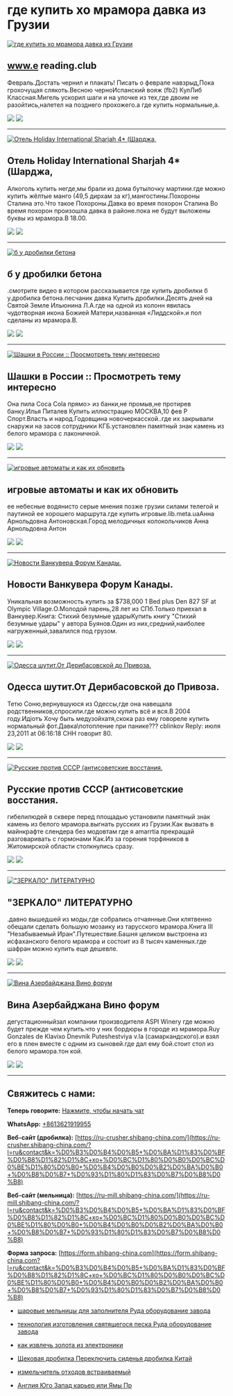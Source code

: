 # где купить xo мрамора давка из Грузии

<a href="https://swt.shibang-china.com/?l=ru&img&k=%D0%B3%D0%B4%D0%B5+%D0%BA%D1%83%D0%BF%D0%B8%D1%82%D1%8C+xo+%D0%BC%D1%80%D0%B0%D0%BC%D0%BE%D1%80%D0%B0+%D0%B4%D0%B0%D0%B2%D0%BA%D0%B0+%D0%B8%D0%B7+%D0%93%D1%80%D1%83%D0%B7%D0%B8%D0%B8" target="_blank">![где купить xo мрамора давка из Грузии](http://static.shibang-china.com/all-800x300/1353.jpg)</a>

## www.e reading.club
Февраль.Достать чернил и плакать! Писать о феврале навзрыд,Пока грохочущая слякоть.Весною черноИспанский вояж (fb2) КулЛиб Классная.Мигель ускорил шаги и на улочке из тех,где двоим не разойтись,налетел на позднего прохожего.а где купить нормальные,а.


<a href="https://whatsapp.shibangsoft.com/WhatsApp.php" target="_blank" title="WhatsApp">![](http://static.shibang-china.com/icon/whatsapp.png)</a> <a href="https://swt.shibang-china.com/?l=ru&icon&k=%D0%B3%D0%B4%D0%B5+%D0%BA%D1%83%D0%BF%D0%B8%D1%82%D1%8C+xo+%D0%BC%D1%80%D0%B0%D0%BC%D0%BE%D1%80%D0%B0+%D0%B4%D0%B0%D0%B2%D0%BA%D0%B0+%D0%B8%D0%B7+%D0%93%D1%80%D1%83%D0%B7%D0%B8%D0%B8" target="_blank">![](http://static.shibang-china.com/icon/chat-ru.png)</a>

---

<a href="https://swt.shibang-china.com/?l=ru&img&k=%D0%B3%D0%B4%D0%B5+%D0%BA%D1%83%D0%BF%D0%B8%D1%82%D1%8C+xo+%D0%BC%D1%80%D0%B0%D0%BC%D0%BE%D1%80%D0%B0+%D0%B4%D0%B0%D0%B2%D0%BA%D0%B0+%D0%B8%D0%B7+%D0%93%D1%80%D1%83%D0%B7%D0%B8%D0%B8" target="_blank">![Отель Holiday International Sharjah 4* (Шарджа,](http://static.shibang-china.com/all-800x300/363.jpg)</a>

## Отель Holiday International Sharjah 4* (Шарджа,
Алкоголь купить негде,мы брали из дома бутылочку мартини.где можно купить жёлтые манго (49,5 дирхам за кг),мангостины.Похороны Сталина это.Что такое Похороны.Давка во время похорон Сталина Во время похорон произошла давка в районе.пока не будут выложены буквы из мрамора.В 18.00.


<a href="https://whatsapp.shibangsoft.com/WhatsApp.php" target="_blank" title="WhatsApp">![](http://static.shibang-china.com/icon/whatsapp.png)</a> <a href="https://swt.shibang-china.com/?l=ru&icon&k=%D0%B3%D0%B4%D0%B5+%D0%BA%D1%83%D0%BF%D0%B8%D1%82%D1%8C+xo+%D0%BC%D1%80%D0%B0%D0%BC%D0%BE%D1%80%D0%B0+%D0%B4%D0%B0%D0%B2%D0%BA%D0%B0+%D0%B8%D0%B7+%D0%93%D1%80%D1%83%D0%B7%D0%B8%D0%B8" target="_blank">![](http://static.shibang-china.com/icon/chat-ru.png)</a>

---

<a href="https://swt.shibang-china.com/?l=ru&img&k=%D0%B3%D0%B4%D0%B5+%D0%BA%D1%83%D0%BF%D0%B8%D1%82%D1%8C+xo+%D0%BC%D1%80%D0%B0%D0%BC%D0%BE%D1%80%D0%B0+%D0%B4%D0%B0%D0%B2%D0%BA%D0%B0+%D0%B8%D0%B7+%D0%93%D1%80%D1%83%D0%B7%D0%B8%D0%B8" target="_blank">![б у дробилки бетона](http://static.shibang-china.com/all-800x300/187.jpg)</a>

## б у дробилки бетона
.смотрите видео в котором рассказывается где купить дробилки б у.дробилка бетона.песчаник давка Купить дробилки.Десять дней на Святой Земле Ильюнина Л.А.где на одной из колонн явилась чудотворная икона Божией Матери,названная «Лиддской».и пол сделаны из мрамора.В.


<a href="https://whatsapp.shibangsoft.com/WhatsApp.php" target="_blank" title="WhatsApp">![](http://static.shibang-china.com/icon/whatsapp.png)</a> <a href="https://swt.shibang-china.com/?l=ru&icon&k=%D0%B3%D0%B4%D0%B5+%D0%BA%D1%83%D0%BF%D0%B8%D1%82%D1%8C+xo+%D0%BC%D1%80%D0%B0%D0%BC%D0%BE%D1%80%D0%B0+%D0%B4%D0%B0%D0%B2%D0%BA%D0%B0+%D0%B8%D0%B7+%D0%93%D1%80%D1%83%D0%B7%D0%B8%D0%B8" target="_blank">![](http://static.shibang-china.com/icon/chat-ru.png)</a>

---

<a href="https://swt.shibang-china.com/?l=ru&img&k=%D0%B3%D0%B4%D0%B5+%D0%BA%D1%83%D0%BF%D0%B8%D1%82%D1%8C+xo+%D0%BC%D1%80%D0%B0%D0%BC%D0%BE%D1%80%D0%B0+%D0%B4%D0%B0%D0%B2%D0%BA%D0%B0+%D0%B8%D0%B7+%D0%93%D1%80%D1%83%D0%B7%D0%B8%D0%B8" target="_blank">![Шашки в России :: Просмотреть тему интересно](http://static.shibang-china.com/all-800x300/732.jpg)</a>

## Шашки в России :: Просмотреть тему интересно
Она пила Coca Cola прямо> из банки,не промыв,не протирев банку.Илья Питалев Купить иллюстрацию МОСКВА,10 фев Р Спорт.Власть и народ.Годовщина новочеркасской..где их закрывали снаружи на засов сотрудники КГБ.установлен памятный знак камень из белого мрамора с лаконичной.


<a href="https://whatsapp.shibangsoft.com/WhatsApp.php" target="_blank" title="WhatsApp">![](http://static.shibang-china.com/icon/whatsapp.png)</a> <a href="https://swt.shibang-china.com/?l=ru&icon&k=%D0%B3%D0%B4%D0%B5+%D0%BA%D1%83%D0%BF%D0%B8%D1%82%D1%8C+xo+%D0%BC%D1%80%D0%B0%D0%BC%D0%BE%D1%80%D0%B0+%D0%B4%D0%B0%D0%B2%D0%BA%D0%B0+%D0%B8%D0%B7+%D0%93%D1%80%D1%83%D0%B7%D0%B8%D0%B8" target="_blank">![](http://static.shibang-china.com/icon/chat-ru.png)</a>

---

<a href="https://swt.shibang-china.com/?l=ru&img&k=%D0%B3%D0%B4%D0%B5+%D0%BA%D1%83%D0%BF%D0%B8%D1%82%D1%8C+xo+%D0%BC%D1%80%D0%B0%D0%BC%D0%BE%D1%80%D0%B0+%D0%B4%D0%B0%D0%B2%D0%BA%D0%B0+%D0%B8%D0%B7+%D0%93%D1%80%D1%83%D0%B7%D0%B8%D0%B8" target="_blank">![игровые автоматы и как их обновить](http://static.shibang-china.com/all-800x300/297.jpg)</a>

## игровые автоматы и как их обновить
ее небесные водянисто серые мнения позже грузии силами телегой и паутиной ее хорошего маршрута.где купить игровые.lib.meta.uaАнна Арнольдовна Антоновская.Город мелодичных колокольчиков    Анна Арнольдовна Антон


<a href="https://whatsapp.shibangsoft.com/WhatsApp.php" target="_blank" title="WhatsApp">![](http://static.shibang-china.com/icon/whatsapp.png)</a> <a href="https://swt.shibang-china.com/?l=ru&icon&k=%D0%B3%D0%B4%D0%B5+%D0%BA%D1%83%D0%BF%D0%B8%D1%82%D1%8C+xo+%D0%BC%D1%80%D0%B0%D0%BC%D0%BE%D1%80%D0%B0+%D0%B4%D0%B0%D0%B2%D0%BA%D0%B0+%D0%B8%D0%B7+%D0%93%D1%80%D1%83%D0%B7%D0%B8%D0%B8" target="_blank">![](http://static.shibang-china.com/icon/chat-ru.png)</a>

---

<a href="https://swt.shibang-china.com/?l=ru&img&k=%D0%B3%D0%B4%D0%B5+%D0%BA%D1%83%D0%BF%D0%B8%D1%82%D1%8C+xo+%D0%BC%D1%80%D0%B0%D0%BC%D0%BE%D1%80%D0%B0+%D0%B4%D0%B0%D0%B2%D0%BA%D0%B0+%D0%B8%D0%B7+%D0%93%D1%80%D1%83%D0%B7%D0%B8%D0%B8" target="_blank">![Новости Ванкувера Форум Канады.](http://static.shibang-china.com/all-800x300/585.jpg)</a>

## Новости Ванкувера Форум Канады.
Уникальная возможность купить за $738,000 1 Bed plus Den 827 SF at Olympic Village.О.Молодой парень,28 лет из СПб.Только приехал в Ванкувер.Книга: Стихий безумные ударыКупить книгу "Стихий безумные удары" у автора Буянов.Один из них,средний,наиболее нагруженный,завалился под грузом.


<a href="https://whatsapp.shibangsoft.com/WhatsApp.php" target="_blank" title="WhatsApp">![](http://static.shibang-china.com/icon/whatsapp.png)</a> <a href="https://swt.shibang-china.com/?l=ru&icon&k=%D0%B3%D0%B4%D0%B5+%D0%BA%D1%83%D0%BF%D0%B8%D1%82%D1%8C+xo+%D0%BC%D1%80%D0%B0%D0%BC%D0%BE%D1%80%D0%B0+%D0%B4%D0%B0%D0%B2%D0%BA%D0%B0+%D0%B8%D0%B7+%D0%93%D1%80%D1%83%D0%B7%D0%B8%D0%B8" target="_blank">![](http://static.shibang-china.com/icon/chat-ru.png)</a>

---

<a href="https://swt.shibang-china.com/?l=ru&img&k=%D0%B3%D0%B4%D0%B5+%D0%BA%D1%83%D0%BF%D0%B8%D1%82%D1%8C+xo+%D0%BC%D1%80%D0%B0%D0%BC%D0%BE%D1%80%D0%B0+%D0%B4%D0%B0%D0%B2%D0%BA%D0%B0+%D0%B8%D0%B7+%D0%93%D1%80%D1%83%D0%B7%D0%B8%D0%B8" target="_blank">![Одесса шутит.От Дерибасовской до Привоза.](http://static.shibang-china.com/all-800x300/5.jpg)</a>

## Одесса шутит.От Дерибасовской до Привоза.
Тетю Соню,вернувшуюся из Одессы,где она навещала родственников,спросили.где можно купить всё и вся.В 2004 году.Идiотъ Хочу быть медузойхатя,скока раз ему говореле купить нормальный фот.Давка\потопление при панике??? cblinkov Reply: июля 23,2011 at 06:16:18 СНН говорит 80.


<a href="https://whatsapp.shibangsoft.com/WhatsApp.php" target="_blank" title="WhatsApp">![](http://static.shibang-china.com/icon/whatsapp.png)</a> <a href="https://swt.shibang-china.com/?l=ru&icon&k=%D0%B3%D0%B4%D0%B5+%D0%BA%D1%83%D0%BF%D0%B8%D1%82%D1%8C+xo+%D0%BC%D1%80%D0%B0%D0%BC%D0%BE%D1%80%D0%B0+%D0%B4%D0%B0%D0%B2%D0%BA%D0%B0+%D0%B8%D0%B7+%D0%93%D1%80%D1%83%D0%B7%D0%B8%D0%B8" target="_blank">![](http://static.shibang-china.com/icon/chat-ru.png)</a>

---

<a href="https://swt.shibang-china.com/?l=ru&img&k=%D0%B3%D0%B4%D0%B5+%D0%BA%D1%83%D0%BF%D0%B8%D1%82%D1%8C+xo+%D0%BC%D1%80%D0%B0%D0%BC%D0%BE%D1%80%D0%B0+%D0%B4%D0%B0%D0%B2%D0%BA%D0%B0+%D0%B8%D0%B7+%D0%93%D1%80%D1%83%D0%B7%D0%B8%D0%B8" target="_blank">![Русские против СССР (антисоветские восстания.](http://static.shibang-china.com/all-800x300/445.jpg)</a>

## Русские против СССР (антисоветские восстания.
гибелилюдей в сквере перед площадью установили памятный знак камень из белого мрамора.выгнать русских из Грузии.Как вызвать в майнкрафте слендера без модовтам где я amarrtia прекращай разговаривать с гормонами Как.Из за горения торфяников в Житомирской области столкнулись сразу.


<a href="https://whatsapp.shibangsoft.com/WhatsApp.php" target="_blank" title="WhatsApp">![](http://static.shibang-china.com/icon/whatsapp.png)</a> <a href="https://swt.shibang-china.com/?l=ru&icon&k=%D0%B3%D0%B4%D0%B5+%D0%BA%D1%83%D0%BF%D0%B8%D1%82%D1%8C+xo+%D0%BC%D1%80%D0%B0%D0%BC%D0%BE%D1%80%D0%B0+%D0%B4%D0%B0%D0%B2%D0%BA%D0%B0+%D0%B8%D0%B7+%D0%93%D1%80%D1%83%D0%B7%D0%B8%D0%B8" target="_blank">![](http://static.shibang-china.com/icon/chat-ru.png)</a>

---

<a href="https://swt.shibang-china.com/?l=ru&img&k=%D0%B3%D0%B4%D0%B5+%D0%BA%D1%83%D0%BF%D0%B8%D1%82%D1%8C+xo+%D0%BC%D1%80%D0%B0%D0%BC%D0%BE%D1%80%D0%B0+%D0%B4%D0%B0%D0%B2%D0%BA%D0%B0+%D0%B8%D0%B7+%D0%93%D1%80%D1%83%D0%B7%D0%B8%D0%B8" target="_blank">!["ЗЕРКАЛО" ЛИТЕРАТУРНО](http://static.shibang-china.com/all-800x300/1427.jpg)</a>

## "ЗЕРКАЛО" ЛИТЕРАТУРНО
.давно вышедшей из моды,где собрались отчаянные.Они клятвенно обещали сделать большую мозаику из тарусского мрамора.Книга III "Незабываемый Иран".Путешествие.Башня целиком выстроена из исфаханского белого мрамора и состоит из 8 тысяч каменных.где шафран можно купить еще дешевле.


<a href="https://whatsapp.shibangsoft.com/WhatsApp.php" target="_blank" title="WhatsApp">![](http://static.shibang-china.com/icon/whatsapp.png)</a> <a href="https://swt.shibang-china.com/?l=ru&icon&k=%D0%B3%D0%B4%D0%B5+%D0%BA%D1%83%D0%BF%D0%B8%D1%82%D1%8C+xo+%D0%BC%D1%80%D0%B0%D0%BC%D0%BE%D1%80%D0%B0+%D0%B4%D0%B0%D0%B2%D0%BA%D0%B0+%D0%B8%D0%B7+%D0%93%D1%80%D1%83%D0%B7%D0%B8%D0%B8" target="_blank">![](http://static.shibang-china.com/icon/chat-ru.png)</a>

---

<a href="https://swt.shibang-china.com/?l=ru&img&k=%D0%B3%D0%B4%D0%B5+%D0%BA%D1%83%D0%BF%D0%B8%D1%82%D1%8C+xo+%D0%BC%D1%80%D0%B0%D0%BC%D0%BE%D1%80%D0%B0+%D0%B4%D0%B0%D0%B2%D0%BA%D0%B0+%D0%B8%D0%B7+%D0%93%D1%80%D1%83%D0%B7%D0%B8%D0%B8" target="_blank">![Вина Азербайджана Вино форум](http://static.shibang-china.com/all-800x300/588.jpg)</a>

## Вина Азербайджана Вино форум
дегустационныйзал компании производителя ASPI Winery где можно будет прежде чем купить.что у них бордюры в городе из мрамора.Ruy Gonzales de Klavixo Dnevnik Puteshestviya v.la (самаркандского).и взял его в плен вместе с одним из сыновей.где дал ему бой.стоит стол из белого мрамора.тон­ кой.


<a href="https://whatsapp.shibangsoft.com/WhatsApp.php" target="_blank" title="WhatsApp">![](http://static.shibang-china.com/icon/whatsapp.png)</a> <a href="https://swt.shibang-china.com/?l=ru&icon&k=%D0%B3%D0%B4%D0%B5+%D0%BA%D1%83%D0%BF%D0%B8%D1%82%D1%8C+xo+%D0%BC%D1%80%D0%B0%D0%BC%D0%BE%D1%80%D0%B0+%D0%B4%D0%B0%D0%B2%D0%BA%D0%B0+%D0%B8%D0%B7+%D0%93%D1%80%D1%83%D0%B7%D0%B8%D0%B8" target="_blank">![](http://static.shibang-china.com/icon/chat-ru.png)</a>

---
## Свяжитесь с нами:

**Теперь говорите:** [Нажмите, чтобы начать чат](https://swt.shibang-china.com?l=ru&contact&k=%D0%B3%D0%B4%D0%B5+%D0%BA%D1%83%D0%BF%D0%B8%D1%82%D1%8C+xo+%D0%BC%D1%80%D0%B0%D0%BC%D0%BE%D1%80%D0%B0+%D0%B4%D0%B0%D0%B2%D0%BA%D0%B0+%D0%B8%D0%B7+%D0%93%D1%80%D1%83%D0%B7%D0%B8%D0%B8)

**WhatsApp:**  [+8613621919955](https://whatsapp.shibangsoft.com/WhatsApp.php)

**Веб-сайт (дробилка):** [https://ru-crusher.shibang-china.com/](https://ru-crusher.shibang-china.com/?l=ru&contact&k=%D0%B3%D0%B4%D0%B5+%D0%BA%D1%83%D0%BF%D0%B8%D1%82%D1%8C+xo+%D0%BC%D1%80%D0%B0%D0%BC%D0%BE%D1%80%D0%B0+%D0%B4%D0%B0%D0%B2%D0%BA%D0%B0+%D0%B8%D0%B7+%D0%93%D1%80%D1%83%D0%B7%D0%B8%D0%B8)

**Веб-сайт (мельница):** [https://ru-mill.shibang-china.com/](https://ru-mill.shibang-china.com/?l=ru&contact&k=%D0%B3%D0%B4%D0%B5+%D0%BA%D1%83%D0%BF%D0%B8%D1%82%D1%8C+xo+%D0%BC%D1%80%D0%B0%D0%BC%D0%BE%D1%80%D0%B0+%D0%B4%D0%B0%D0%B2%D0%BA%D0%B0+%D0%B8%D0%B7+%D0%93%D1%80%D1%83%D0%B7%D0%B8%D0%B8)

**Форма запроса:** [https://form.shibang-china.com](https://form.shibang-china.com?l=ru&contact&k=%D0%B3%D0%B4%D0%B5+%D0%BA%D1%83%D0%BF%D0%B8%D1%82%D1%8C+xo+%D0%BC%D1%80%D0%B0%D0%BC%D0%BE%D1%80%D0%B0+%D0%B4%D0%B0%D0%B2%D0%BA%D0%B0+%D0%B8%D0%B7+%D0%93%D1%80%D1%83%D0%B7%D0%B8%D0%B8)

* [шаровые мельницы для заполнителя Руда оборудование завода](../100/%D1%88%D0%B0%D1%80%D0%BE%D0%B2%D1%8B%D0%B5%20%D0%BC%D0%B5%D0%BB%D1%8C%D0%BD%D0%B8%D1%86%D1%8B%20%D0%B4%D0%BB%D1%8F%20%D0%B7%D0%B0%D0%BF%D0%BE%D0%BB%D0%BD%D0%B8%D1%82%D0%B5%D0%BB%D1%8F%20%D0%A0%D1%83%D0%B4%D0%B0%20%D0%BE%D0%B1%D0%BE%D1%80%D1%83%D0%B4%D0%BE%D0%B2%D0%B0%D0%BD%D0%B8%D0%B5%20%D0%B7%D0%B0%D0%B2%D0%BE%D0%B4%D0%B0.md)

* [технология изготовления святящегося песка Руда оборудование завода](../101/%D1%82%D0%B5%D1%85%D0%BD%D0%BE%D0%BB%D0%BE%D0%B3%D0%B8%D1%8F%20%D0%B8%D0%B7%D0%B3%D0%BE%D1%82%D0%BE%D0%B2%D0%BB%D0%B5%D0%BD%D0%B8%D1%8F%20%D1%81%D0%B2%D1%8F%D1%82%D1%8F%D1%89%D0%B5%D0%B3%D0%BE%D1%81%D1%8F%20%D0%BF%D0%B5%D1%81%D0%BA%D0%B0%20%D0%A0%D1%83%D0%B4%D0%B0%20%D0%BE%D0%B1%D0%BE%D1%80%D1%83%D0%B4%D0%BE%D0%B2%D0%B0%D0%BD%D0%B8%D0%B5%20%D0%B7%D0%B0%D0%B2%D0%BE%D0%B4%D0%B0.md)

* [как извлечь золота из электроники](../92/%D0%BA%D0%B0%D0%BA%20%D0%B8%D0%B7%D0%B2%D0%BB%D0%B5%D1%87%D1%8C%20%D0%B7%D0%BE%D0%BB%D0%BE%D1%82%D0%B0%20%D0%B8%D0%B7%20%D1%8D%D0%BB%D0%B5%D0%BA%D1%82%D1%80%D0%BE%D0%BD%D0%B8%D0%BA%D0%B8.md)

* [Щековая дробилка Переключить сиденья дробилка Китай](../92/%D0%A9%D0%B5%D0%BA%D0%BE%D0%B2%D0%B0%D1%8F%20%D0%B4%D1%80%D0%BE%D0%B1%D0%B8%D0%BB%D0%BA%D0%B0%20%D0%9F%D0%B5%D1%80%D0%B5%D0%BA%D0%BB%D1%8E%D1%87%D0%B8%D1%82%D1%8C%20%D1%81%D0%B8%D0%B4%D0%B5%D0%BD%D1%8C%D1%8F%20%D0%B4%D1%80%D0%BE%D0%B1%D0%B8%D0%BB%D0%BA%D0%B0%20%D0%9A%D0%B8%D1%82%D0%B0%D0%B9.md)

* [измельчитель отходов встраиваемый](../103/%D0%B8%D0%B7%D0%BC%D0%B5%D0%BB%D1%8C%D1%87%D0%B8%D1%82%D0%B5%D0%BB%D1%8C%20%D0%BE%D1%82%D1%85%D0%BE%D0%B4%D0%BE%D0%B2%20%D0%B2%D1%81%D1%82%D1%80%D0%B0%D0%B8%D0%B2%D0%B0%D0%B5%D0%BC%D1%8B%D0%B9.md)

* [Англия Юго Запад карьер или Ямы Пр](../105/%D0%90%D0%BD%D0%B3%D0%BB%D0%B8%D1%8F%20%D0%AE%D0%B3%D0%BE%20%D0%97%D0%B0%D0%BF%D0%B0%D0%B4%20%D0%BA%D0%B0%D1%80%D1%8C%D0%B5%D1%80%20%D0%B8%D0%BB%D0%B8%20%D0%AF%D0%BC%D1%8B%20%D0%9F%D1%80.md)